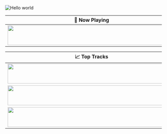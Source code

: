 <img src="https://raw.githubusercontent.com/taufeeqriyaz/taufeeqriyaz/master/assets/hello.png" alt="Hello world">


| 🎵 Now Playing                                                                                                                    |
| ------------------------------------------------------------------------------------------------------------------------------ |
| <a href="https://taufeeq-now-playing.vercel.app/now-playing?open"><img src="https://taufeeq-now-playing.vercel.app/now-playing" width="540" height="64"></a> |


<table>
  <thead>
    <tr>
      <th>📈 Top Tracks</th>
    </tr>
  </thead>
  <tbody>
    <tr>
      <td><a href="https://taufeeq-now-playing.vercel.app/top-tracks?i=1&open"><img src="https://taufeeq-now-playing.vercel.app/top-tracks?i=1" width="540" height="64"></a></td>
    </tr>
    <tr></tr> <!-- hide gray row -->
    <tr>
      <td><a href="https://taufeeq-now-playing.vercel.app/top-tracks?i=2&open"><img src="https://taufeeq-now-playing.vercel.app/top-tracks?i=2" width="540" height="64"></a></td>
    </tr>
    <tr></tr> <!-- hide gray row -->
    <tr>
      <td><a href="https://taufeeq-now-playing.vercel.app/top-tracks?i=3&open"><img src="https://taufeeq-now-playing.vercel.app/top-tracks?i=3" width="540" height="64"></a></td>
    </tr>
  </tbody>
</table>
